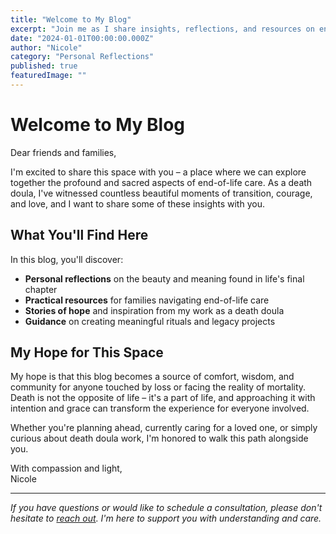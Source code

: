 ```yaml
---
title: "Welcome to My Blog"
excerpt: "Join me as I share insights, reflections, and resources on end-of-life care and the sacred journey of dying."
date: "2024-01-01T00:00:00.000Z"
author: "Nicole"
category: "Personal Reflections"
published: true
featuredImage: ""
---
```


# Welcome to My Blog

Dear friends and families,

I'm excited to share this space with you – a place where we can explore together the profound and sacred aspects of end-of-life care. As a death doula, I've witnessed countless beautiful moments of transition, courage, and love, and I want to share some of these insights with you.

## What You'll Find Here

In this blog, you'll discover:

- **Personal reflections** on the beauty and meaning found in life's final chapter
- **Practical resources** for families navigating end-of-life care
- **Stories of hope** and inspiration from my work as a death doula
- **Guidance** on creating meaningful rituals and legacy projects

## My Hope for This Space

My hope is that this blog becomes a source of comfort, wisdom, and community for anyone touched by loss or facing the reality of mortality. Death is not the opposite of life – it's a part of life, and approaching it with intention and grace can transform the experience for everyone involved.

Whether you're planning ahead, currently caring for a loved one, or simply curious about death doula work, I'm honored to walk this path alongside you.

With compassion and light,  
Nicole

---

*If you have questions or would like to schedule a consultation, please don't hesitate to [reach out](/index.html#contact). I'm here to support you with understanding and care.* 